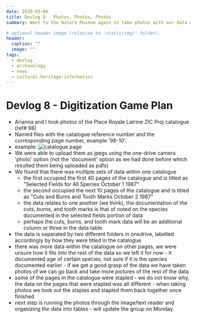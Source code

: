 ```yaml
---
date: 2020-03-06
title: Devlog 8 - Photos, Photos, Photos
summary: Went to the Nature Museum again to take photos with our data model in mind 

# optional header image (relative to 'static/img/' folder).
header:
  caption: ""
  image: ""
tags:
  - devlog
  - archaeology
  - news
  - cultural-heritage-informatics
---
```


# Devlog 8 - Digitization Game Plan
* Arianna and I took photos of the Place Royale Latrine ZIC Proj catalogue (ref# 98)
* Named files with the catalogue reference number and the corresponding page number, example '98-10'. 
* example: ![catalogue page](img/98-10.png)
* We were able to upload them as jpegs using the one-drive camera 'photo' option (not the 'document' option as we had done before which resulted them being uploaded as pdfs)
* We found that there was multiple sets of data within one catalogue
  * the first occupied the first 40 pages of the catalogue and is titled as "Selected Fields for All Species October 1 1987"
  * the second occupied the next 10 pages of the catalogue and is titled as "Cuts and Burns and Tooth Marks October 2 1987"
  * the data relates to one another (we think), the documentation of the cuts, burns, and tooth marks is that of noted on the species documented in the selected fields portion of data
  * perhaps the cuts, burns, and tooth mark data will be an additional column or three in the data table
* the data is separated by two different folders in onedrive, labelled accordingly by how they were titled in the catalogue 
* there was more data within the catalogue on other pages, we were unsure how it fits into the rest of the data so we left it for now - it documented age of certain species, not sure if it is the species documented earlier - if we get a good grasp of the data we have taken photos of we can go back and take more pictures of the rest of the data
* some of the pages in the catalogue were stapled - we do not know why, the data on the pages that were stapled was all different - when taking photos we took out the staples and stapled them back together once finished
* next step is running the photos through the image/text reader and organizing the data into tables - will update the group on Monday 
